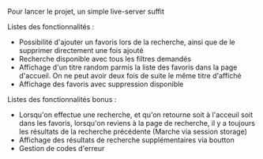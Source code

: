 Pour lancer le projet, un simple live-server suffit

Listes des fonctionnalités :

- Possibilité d'ajouter un favoris lors de la recherche, ainsi que de le supprimer directement une fois ajouté
- Recherche disponible avec tous les filtres demandés
- Affichage d'un titre random parmis la liste des favoris dans la page d'accueil. On ne peut avoir deux fois de suite le même titre d'affiché
- Affichage des favoris avec suppression disponible


Listes des fonctionnalités bonus : 

- Lorsqu'on effectue une recherche, et qu'on retourne soit à l'acceuil soit dans les favoris, lorsqu'on reviens à la page de recherche, il y a toujours les résultats de la recherche précédente (Marche via session storage)
- Affichage des résultats de recherche supplémentaires via boutton
- Gestion de codes d'erreur
